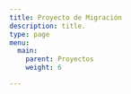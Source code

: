 ```yaml
---
title: Proyecto de Migración
description: title.
type: page
menu:
  main:
    parent: Proyectos
    weight: 6

---
```

